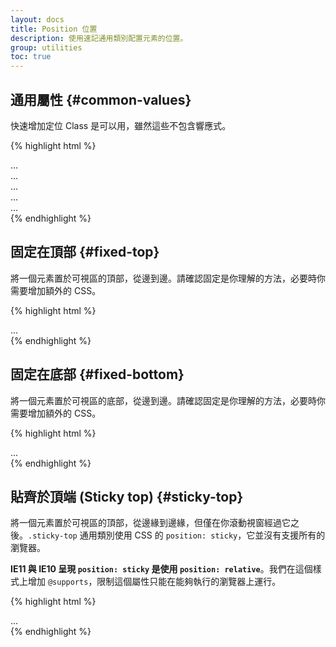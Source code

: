 ```yaml
---
layout: docs
title: Position 位置
description: 使用速記通用類別配置元素的位置。
group: utilities
toc: true
---
```


## 通用屬性 {#common-values}

快速增加定位 Class 是可以用，雖然這些不包含響應式。

{% highlight html %}
<div class="position-static">...</div>
<div class="position-relative">...</div>
<div class="position-absolute">...</div>
<div class="position-fixed">...</div>
<div class="position-sticky">...</div>
{% endhighlight %}

## 固定在頂部 {#fixed-top}

將一個元素置於可視區的頂部，從邊到邊。請確認固定是你理解的方法，必要時你需要增加額外的 CSS。

{% highlight html %}
<div class="fixed-top">...</div>
{% endhighlight %}

## 固定在底部 {#fixed-bottom}

將一個元素置於可視區的底部，從邊到邊。請確認固定是你理解的方法，必要時你需要增加額外的 CSS。

{% highlight html %}
<div class="fixed-bottom">...</div>
{% endhighlight %}

## 貼齊於頂端 (Sticky top) {#sticky-top}

將一個元素置於可視區的頂部，從邊緣到邊緣，但僅在你滾動視窗經過它之後。`.sticky-top` 通用類別使用 CSS 的 `position: sticky`，它並沒有支援所有的瀏覽器。

**IE11 與 IE10 呈現 `position: sticky` 是使用 `position: relative`**。我們在這個樣式上增加 `@supports`，限制這個屬性只能在能夠執行的瀏覽器上運行。

{% highlight html %}
<div class="sticky-top">...</div>
{% endhighlight %}
